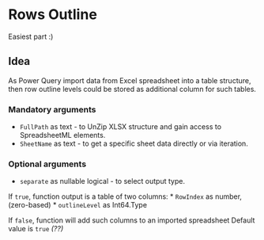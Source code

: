 # Rows Outline

Easiest part :)

## Idea

As Power Query import data from Excel spreadsheet into a table structure, then row outline levels could be stored as additional column for such tables.

### Mandatory arguments

* `FullPath` as text - to UnZip XLSX structure and gain access to SpreadsheetML elements.
* `SheetName` as text - to get a specific sheet data directly or via iteration.

### Optional arguments

* `separate` as nullable logical - to select output type.

If `true`, function output is a table of two columns:
    * `RowIndex` as number, (zero-based)
    * `outlineLevel` as Int64.Type
  
If `false`, function will add such columns to an imported spreadsheet
Default value is `true` *(??)*
